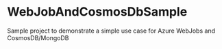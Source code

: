 # WebJobAndCosmosDbSample
Sample project to demonstrate a simple use case for Azure WebJobs and CosmosDB/MongoDB

